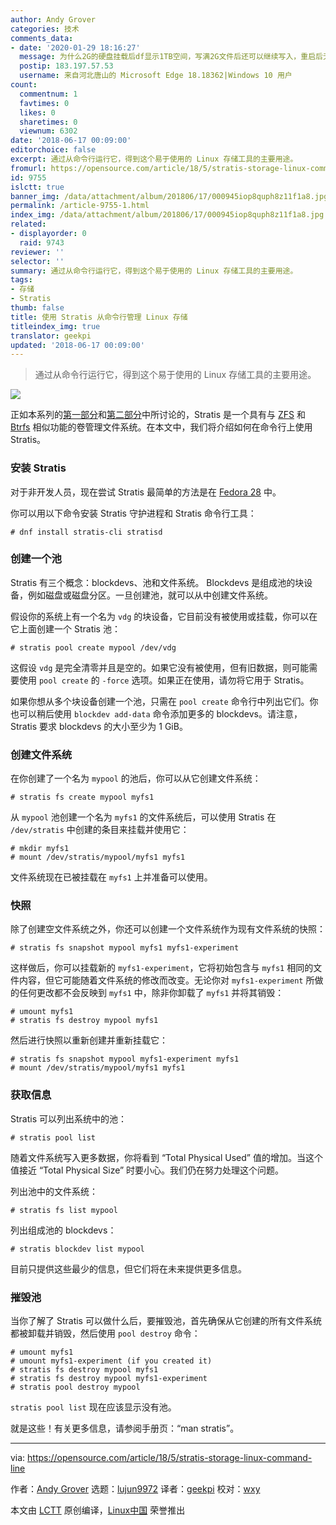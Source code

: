 ```yaml
---
author: Andy Grover
categories: 技术
comments_data:
- date: '2020-01-29 18:16:27'
  message: 为什么2G的硬盘挂载后df显示1TB空间，写满2G文件后还可以继续写入，重启后无法挂载分区，使用VMware虚拟机
  postip: 183.197.57.53
  username: 来自河北唐山的 Microsoft Edge 18.18362|Windows 10 用户
count:
  commentnum: 1
  favtimes: 0
  likes: 0
  sharetimes: 0
  viewnum: 6302
date: '2018-06-17 00:09:00'
editorchoice: false
excerpt: 通过从命令行运行它，得到这个易于使用的 Linux 存储工具的主要用途。
fromurl: https://opensource.com/article/18/5/stratis-storage-linux-command-line
id: 9755
islctt: true
banner_img: /data/attachment/album/201806/17/000945iop8quph8z11f1a8.jpg
permalink: /article-9755-1.html
index_img: /data/attachment/album/201806/17/000945iop8quph8z11f1a8.jpg.thumb.jpg
related:
- displayorder: 0
  raid: 9743
reviewer: ''
selector: ''
summary: 通过从命令行运行它，得到这个易于使用的 Linux 存储工具的主要用途。
tags:
- 存储
- Stratis
thumb: false
title: 使用 Stratis 从命令行管理 Linux 存储
titleindex_img: true
translator: geekpi
updated: '2018-06-17 00:09:00'
---
```



> 
> 通过从命令行运行它，得到这个易于使用的 Linux 存储工具的主要用途。
> 
> 
> 


![](/data/attachment/album/201806/17/000945iop8quph8z11f1a8.jpg)


正如本系列的[第一部分](/article-9736-1.html)和[第二部分](/article-9743-1.html)中所讨论的，Stratis 是一个具有与 [ZFS](https://en.wikipedia.org/wiki/ZFS) 和 [Btrfs](https://en.wikipedia.org/wiki/Btrfs) 相似功能的卷管理文件系统。在本文中，我们将介绍如何在命令行上使用 Stratis。


### 安装 Stratis


对于非开发人员，现在尝试 Stratis 最简单的方法是在 [Fedora 28](https://fedoraproject.org/wiki/Releases/28/Schedule) 中。


你可以用以下命令安装 Stratis 守护进程和 Stratis 命令行工具：



```
# dnf install stratis-cli stratisd

```

### 创建一个池


Stratis 有三个概念：blockdevs、池和文件系统。 Blockdevs 是组成池的块设备，例如磁盘或磁盘分区。一旦创建池，就可以从中创建文件系统。


假设你的系统上有一个名为 `vdg` 的块设备，它目前没有被使用或挂载，你可以在它上面创建一个 Stratis 池：



```
# stratis pool create mypool /dev/vdg

```

这假设 `vdg` 是完全清零并且是空的。如果它没有被使用，但有旧数据，则可能需要使用 `pool create` 的 `-force` 选项。如果正在使用，请勿将它用于 Stratis。


如果你想从多个块设备创建一个池，只需在 `pool create` 命令行中列出它们。你也可以稍后使用 `blockdev add-data` 命令添加更多的 blockdevs。请注意，Stratis 要求 blockdevs 的大小至少为 1 GiB。


### 创建文件系统


在你创建了一个名为 `mypool` 的池后，你可以从它创建文件系统：



```
# stratis fs create mypool myfs1

```

从 `mypool` 池创建一个名为 `myfs1` 的文件系统后，可以使用 Stratis 在 `/dev/stratis` 中创建的条目来挂载并使用它：



```
# mkdir myfs1
# mount /dev/stratis/mypool/myfs1 myfs1

```

文件系统现在已被挂载在 `myfs1` 上并准备可以使用。


### 快照


除了创建空文件系统之外，你还可以创建一个文件系统作为现有文件系统的快照：



```
# stratis fs snapshot mypool myfs1 myfs1-experiment

```

这样做后，你可以挂载新的 `myfs1-experiment`，它将初始包含与 `myfs1` 相同的文件内容，但它可能随着文件系统的修改而改变。无论你对 `myfs1-experiment` 所做的任何更改都不会反映到 `myfs1` 中，除非你卸载了 `myfs1` 并将其销毁：



```
# umount myfs1
# stratis fs destroy mypool myfs1

```

然后进行快照以重新创建并重新挂载它：



```
# stratis fs snapshot mypool myfs1-experiment myfs1
# mount /dev/stratis/mypool/myfs1 myfs1

```

### 获取信息


Stratis 可以列出系统中的池：



```
# stratis pool list

```

随着文件系统写入更多数据，你将看到 “Total Physical Used” 值的增加。当这个值接近 “Total Physical Size” 时要小心。我们仍在努力处理这个问题。


列出池中的文件系统：



```
# stratis fs list mypool

```

列出组成池的 blockdevs：



```
# stratis blockdev list mypool

```

目前只提供这些最少的信息，但它们将在未来提供更多信息。


### 摧毁池


当你了解了 Stratis 可以做什么后，要摧毁池，首先确保从它创建的所有文件系统都被卸载并销毁，然后使用 `pool destroy` 命令：



```
# umount myfs1
# umount myfs1-experiment (if you created it)
# stratis fs destroy mypool myfs1
# stratis fs destroy mypool myfs1-experiment
# stratis pool destroy mypool

```

`stratis pool list` 现在应该显示没有池。


就是这些！有关更多信息，请参阅手册页：“man stratis”。




---


via: <https://opensource.com/article/18/5/stratis-storage-linux-command-line>


作者：[Andy Grover](https://opensource.com/users/agrover) 选题：[lujun9972](https://github.com/lujun9972) 译者：[geekpi](https://github.com/geekpi) 校对：[wxy](https://github.com/wxy)


本文由 [LCTT](https://github.com/LCTT/TranslateProject) 原创编译，[Linux中国](https://linux.cn/) 荣誉推出